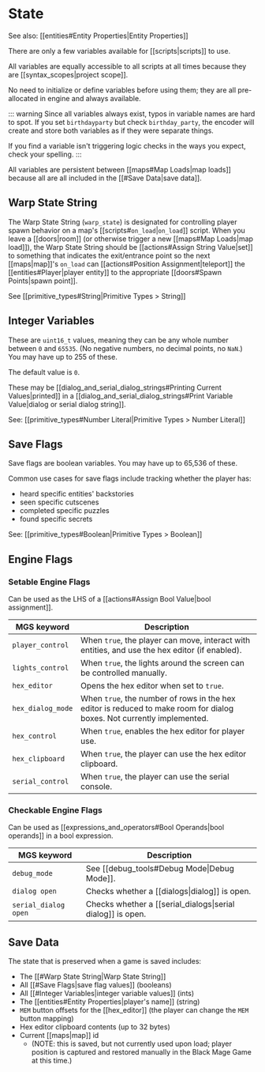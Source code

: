 # State

See also: [[entities#Entity Properties|Entity Properties]]

There are only a few variables available for [[scripts|scripts]] to use.

All variables are equally accessible to all scripts at all times because they are [[syntax_scopes|project scope]].

No need to initialize or define variables before using them; they are all pre-allocated in engine and always available.

::: warning
Since all variables always exist, typos in variable names are hard to spot. If you set `birthdayparty` but check `birthday_party`, the encoder will create and store both variables as if they were separate things.

If you find a variable isn't triggering logic checks in the ways you expect, check your spelling.
:::

All variables are persistent between [[maps#Map Loads|map loads]] because all are all included in the [[#Save Data|save data]].

## Warp State String

The Warp State String (`warp_state`) is designated for controlling player spawn behavior on a map's [[scripts#`on_load`|`on_load`]] script. When you leave a [[doors|room]] (or otherwise trigger a new [[maps#Map Loads|map load]]), the Warp State String should be [[actions#Assign String Value|set]] to something that indicates the exit/entrance point so the next [[maps|map]]'s `on_load` can [[actions#Position Assignment|teleport]] the [[entities#Player|player entity]] to the appropriate [[doors#Spawn Points|spawn point]].

See [[primitive_types#String|Primitive Types > String]]

## Integer Variables

These are `uint16_t` values, meaning they can be any whole number between `0` and `65535`. (No negative numbers, no decimal points, no `NaN`.) You may have up to 255 of these.

The default value is `0`.

These may be [[dialog_and_serial_dialog_strings#Printing Current Values|printed]] in a [[dialog_and_serial_dialog_strings#Print Variable Value|dialog or serial dialog string]].

See: [[primitive_types#Number Literal|Primitive Types > Number Literal]]

## Save Flags

Save flags are boolean variables. You may have up to 65,536 of these.

Common use cases for save flags include tracking whether the player has:

- heard specific entities' backstories
- seen specific cutscenes
- completed specific puzzles
- found specific secrets

See: [[primitive_types#Boolean|Primitive Types > Boolean]]

## Engine Flags

### Setable Engine Flags

Can be used as the LHS of a [[actions#Assign Bool Value|bool assignment]].

| MGS keyword       | Description                                                                                                            |
| ----------------- | ---------------------------------------------------------------------------------------------------------------------- |
| `player_control`  | When `true`, the player can move, interact with entities, and use the hex editor (if enabled).                         |
| `lights_control`  | When `true`, the lights around the screen can be controlled manually.                                                  |
| `hex_editor`      | Opens the hex editor when set to `true`.                                                                               |
| `hex_dialog_mode` | When `true`, the number of rows in the hex editor is reduced to make room for dialog boxes. Not currently implemented. |
| `hex_control`     | When `true`, enables the hex editor for player use.                                                                    |
| `hex_clipboard`   | When `true`, the player can use the hex editor clipboard.                                                              |
| `serial_control`  | When `true`, the player can use the serial console.                                                                    |

### Checkable Engine Flags

Can be used as [[expressions_and_operators#Bool Operands|bool operands]] in a bool expression.

| MGS keyword          | Description                                                 |
| -------------------- | ----------------------------------------------------------- |
| `debug_mode`         | See [[debug_tools#Debug Mode\|Debug Mode]].                 |
| `dialog open`        | Checks whether a [[dialogs\|dialog]] is open.               |
| `serial_dialog open` | Checks whether a [[serial_dialogs\|serial dialog]] is open. |

## Save Data

The state that is preserved when a game is saved includes:

- The [[#Warp State String|Warp State String]]
- All [[#Save Flags|save flag values]] (booleans)
- All [[#Integer Variables|integer variable values]] (ints)
- The [[entities#Entity Properties|player's name]] (string)
- `MEM` button offsets for the [[hex_editor]] (the player can change the `MEM` button mapping)
- Hex editor clipboard contents (up to 32 bytes)
- Current [[maps|map]] id
	- (NOTE: this is saved, but not currently used upon load; player position is captured and restored manually in the Black Mage Game at this time.)
